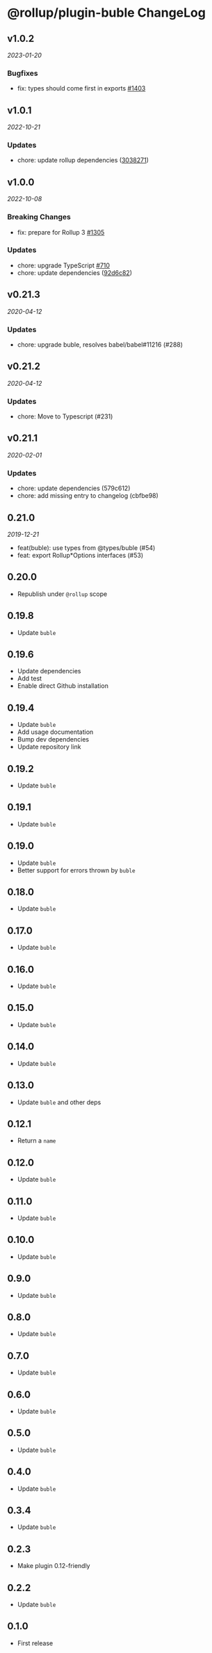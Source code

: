 # @rollup/plugin-buble ChangeLog

## v1.0.2

_2023-01-20_

### Bugfixes

- fix: types should come first in exports [#1403](https://github.com/rollup/plugins/pull/1403)

## v1.0.1

_2022-10-21_

### Updates

- chore: update rollup dependencies ([3038271](https://github.com/rollup/plugins/commit/303827191ede6b2e4eade96c6968ed16a587683f))

## v1.0.0

_2022-10-08_

### Breaking Changes

- fix: prepare for Rollup 3 [#1305](https://github.com/rollup/plugins/pull/1305)

### Updates

- chore: upgrade TypeScript [#710](https://github.com/rollup/plugins/pull/710)
- chore: update dependencies ([92d6c82](https://github.com/rollup/plugins/commit/92d6c8207db101fc82c6aeade0c49a2b9ee361e2))

## v0.21.3

_2020-04-12_

### Updates

- chore: upgrade buble, resolves babel/babel#11216 (#288)

## v0.21.2

_2020-04-12_

### Updates

- chore: Move to Typescript (#231)

## v0.21.1

_2020-02-01_

### Updates

- chore: update dependencies (579c612)
- chore: add missing entry to changelog (cbfbe98)

## 0.21.0

_2019-12-21_

- feat(buble): use types from @types/buble (#54)
- feat: export Rollup\*Options interfaces (#53)

## 0.20.0

- Republish under `@rollup` scope

## 0.19.8

- Update `buble`

## 0.19.6

- Update dependencies
- Add test
- Enable direct Github installation

## 0.19.4

- Update `buble`
- Add usage documentation
- Bump dev dependencies
- Update repository link

## 0.19.2

- Update `buble`

## 0.19.1

- Update `buble`

## 0.19.0

- Update `buble`
- Better support for errors thrown by `buble`

## 0.18.0

- Update `buble`

## 0.17.0

- Update `buble`

## 0.16.0

- Update `buble`

## 0.15.0

- Update `buble`

## 0.14.0

- Update `buble`

## 0.13.0

- Update `buble` and other deps

## 0.12.1

- Return a `name`

## 0.12.0

- Update `buble`

## 0.11.0

- Update `buble`

## 0.10.0

- Update `buble`

## 0.9.0

- Update `buble`

## 0.8.0

- Update `buble`

## 0.7.0

- Update `buble`

## 0.6.0

- Update `buble`

## 0.5.0

- Update `buble`

## 0.4.0

- Update `buble`

## 0.3.4

- Update `buble`

## 0.2.3

- Make plugin 0.12-friendly

## 0.2.2

- Update `buble`

## 0.1.0

- First release
